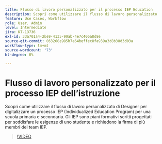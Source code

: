 ```yaml
---
title: Flusso di lavoro personalizzato per il processo IEP Education
description: Scopri come utilizzare il flusso di lavoro personalizzato Designer per digitalizzare un processo IEP (Individualized Education Program) per una scuola primaria e secondaria
feature: Use Cases, Workflow
role: User, Admin
level: Intermediate
jira: KT-13736
exl-id: 33a701a4-2be9-4135-90ab-4e7c406a8d8e
source-git-commit: 063268e985b7a64beffec8fa939a3d8b38d3d03a
workflow-type: tm+mt
source-wordcount: '73'
ht-degree: 0%

---
```


# Flusso di lavoro personalizzato per il processo IEP dell’istruzione

Scopri come utilizzare il flusso di lavoro personalizzato di Designer per digitalizzare un processo IEP (Individualized Education Program) per una scuola primaria e secondaria. Gli IEP sono piani formativi scritti progettati per soddisfare le esigenze di uno studente e richiedono la firma di più membri del team IEP.

>[!VIDEO](https://video.tv.adobe.com/v/3422174?quality=12&learn=on&hidetitle=true)
